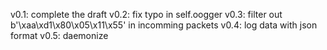 v0.1: complete the draft
v0.2: fix typo in self.oogger
v0.3: filter out b'\xaa\xd1\x80\x05\x11\x55' in incomming packets
v0.4: log data with json format
v0.5: daemonize 
